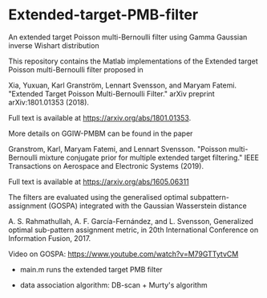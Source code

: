 # Extended-target-PMB-filter
An extended target Poisson multi-Bernoulli filter using Gamma Gaussian inverse Wishart distribution

This repository contains the Matlab implementations of the Extended target Poisson multi-Bernoulli filter proposed in 

Xia, Yuxuan, Karl Granström, Lennart Svensson, and Maryam Fatemi. "Extended Target Poisson Multi-Bernoulli Filter." arXiv preprint arXiv:1801.01353 (2018).

Full text is available at https://arxiv.org/abs/1801.01353.

More details on GGIW-PMBM can be found in the paper

Granstrom, Karl, Maryam Fatemi, and Lennart Svensson. "Poisson multi-Bernoulli mixture conjugate prior for multiple extended target filtering." IEEE Transactions on Aerospace and Electronic Systems (2019).

Full text is available at https://arxiv.org/abs/1605.06311

The filters are evaluated using the generalised optimal subpattern-assignment (GOSPA) integrated with the Gaussian Wasserstein distance

A. S. Rahmathullah, A. F. García-Fernández, and L. Svensson, Generalized optimal sub-pattern assignment metric, in 20th International
Conference on Information Fusion, 2017.

Video on GOSPA: https://www.youtube.com/watch?v=M79GTTytvCM

- main.m runs the extended target PMB filter

- data association algorithm: DB-scan + Murty's algorithm
